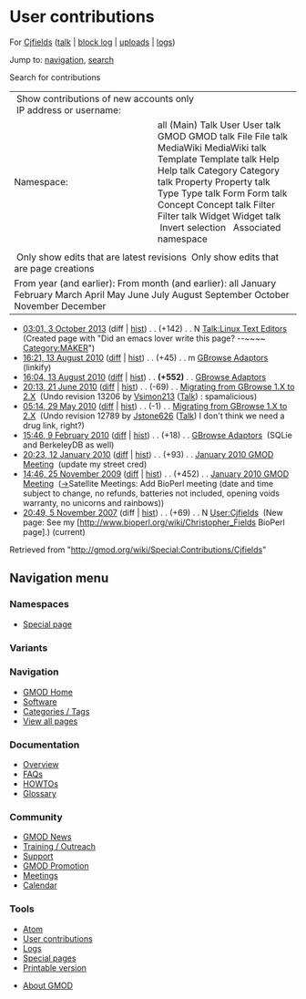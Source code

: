 <div id="mw-page-base" class="noprint">

</div>

<div id="mw-head-base" class="noprint">

</div>

<div id="content" class="mw-body" role="main">

<span id="top"></span>

<div id="mw-js-message" style="display:none;">

</div>



# <span dir="auto">User contributions</span>

<div id="bodyContent">

<div id="contentSub">

For [Cjfields](/wiki/User:Cjfields "User:Cjfields") (<a
href="/mediawiki/index.php?title=User_talk:Cjfields&amp;action=edit&amp;redlink=1"
class="new" title="User talk:Cjfields (page does not exist)">talk</a> \|
[block
log](/mediawiki/index.php?title=Special:Log/block&page=User%3ACjfields "Special:Log/block")
\|
[uploads](/wiki/Special:ListFiles/Cjfields "Special:ListFiles/Cjfields")
\| [logs](/wiki/Special:Log/Cjfields "Special:Log/Cjfields"))

</div>

<div id="jump-to-nav" class="mw-jump">

Jump to: [navigation](#mw-navigation), [search](#p-search)

</div>

<div id="mw-content-text">

Search for contributions

<table class="mw-contributions-table">
<colgroup>
<col style="width: 50%" />
<col style="width: 50%" />
</colgroup>
<tbody>
<tr class="odd">
<td colspan="2"> Show contributions of new accounts only<br />
 IP address or username:</td>
</tr>
<tr class="even">
<td class="mw-label">Namespace:</td>
<td>all (Main) Talk User User talk GMOD GMOD talk File File talk
MediaWiki MediaWiki talk Template Template talk Help Help talk Category
Category talk Property Property talk Type Type talk Form Form talk
Concept Concept talk Filter Filter talk Widget Widget talk  
 Invert selection 
 Associated namespace </td>
</tr>
<tr class="odd">
<td colspan="2"></td>
</tr>
<tr class="even">
<td colspan="2"> Only show edits that are latest revisions
 Only show edits that are page creations</td>
</tr>
<tr class="odd">
<td colspan="2">From year (and earlier): From month (and earlier): all
January February March April May June July August September October
November December</td>
</tr>
</tbody>
</table>

- <a
  href="/mediawiki/index.php?title=Talk:Linux_Text_Editors&amp;oldid=24602"
  class="mw-changeslist-date" title="Talk:Linux Text Editors">03:01, 3
  October 2013</a> (diff \|
  [hist](/mediawiki/index.php?title=Talk:Linux_Text_Editors&action=history "Talk:Linux Text Editors"))
  <span class="mw-changeslist-separator">. .</span>
  <span class="mw-plusminus-pos" dir="ltr"
  title="142 bytes after change">(+142)</span>‎
  <span class="mw-changeslist-separator">. .</span> N
  <a href="/wiki/Talk:Linux_Text_Editors" class="mw-contributions-title"
  title="Talk:Linux Text Editors">Talk:Linux Text Editors</a> ‎
  <span class="comment">(Created page with "Did an emacs lover write
  this page? --\~\~\~~
  [Category:MAKER](/wiki/Category:MAKER "Category:MAKER")")</span>
- <a href="/mediawiki/index.php?title=GBrowse_Adaptors&amp;oldid=14173"
  class="mw-changeslist-date" title="GBrowse Adaptors">16:21, 13 August
  2010</a>
  ([diff](/mediawiki/index.php?title=GBrowse_Adaptors&diff=prev&oldid=14173 "GBrowse Adaptors")
  \|
  [hist](/mediawiki/index.php?title=GBrowse_Adaptors&action=history "GBrowse Adaptors"))
  <span class="mw-changeslist-separator">. .</span>
  <span class="mw-plusminus-pos" dir="ltr"
  title="2,881 bytes after change">(+45)</span>‎
  <span class="mw-changeslist-separator">. .</span> m
  <a href="/wiki/GBrowse_Adaptors" class="mw-contributions-title"
  title="GBrowse Adaptors">GBrowse Adaptors</a> ‎
  <span class="comment">(linkify)</span>
- <a href="/mediawiki/index.php?title=GBrowse_Adaptors&amp;oldid=14172"
  class="mw-changeslist-date" title="GBrowse Adaptors">16:04, 13 August
  2010</a>
  ([diff](/mediawiki/index.php?title=GBrowse_Adaptors&diff=prev&oldid=14172 "GBrowse Adaptors")
  \|
  [hist](/mediawiki/index.php?title=GBrowse_Adaptors&action=history "GBrowse Adaptors"))
  <span class="mw-changeslist-separator">. .</span> **(+552)**‎
  <span class="mw-changeslist-separator">. .</span>
  <a href="/wiki/GBrowse_Adaptors" class="mw-contributions-title"
  title="GBrowse Adaptors">GBrowse Adaptors</a> ‎
- <a
  href="/mediawiki/index.php?title=Migrating_from_GBrowse_1.X_to_2.X&amp;oldid=13281"
  class="mw-changeslist-date"
  title="Migrating from GBrowse 1.X to 2.X">20:13, 21 June 2010</a>
  ([diff](/mediawiki/index.php?title=Migrating_from_GBrowse_1.X_to_2.X&diff=prev&oldid=13281 "Migrating from GBrowse 1.X to 2.X")
  \|
  [hist](/mediawiki/index.php?title=Migrating_from_GBrowse_1.X_to_2.X&action=history "Migrating from GBrowse 1.X to 2.X"))
  <span class="mw-changeslist-separator">. .</span>
  <span class="mw-plusminus-neg" dir="ltr"
  title="6,595 bytes after change">(-69)</span>‎
  <span class="mw-changeslist-separator">. .</span>
  <a href="/wiki/Migrating_from_GBrowse_1.X_to_2.X"
  class="mw-contributions-title"
  title="Migrating from GBrowse 1.X to 2.X">Migrating from GBrowse 1.X to
  2.X</a> ‎ <span class="comment">(Undo revision 13206 by
  [Vsimon213](/wiki/Special:Contributions/Vsimon213 "Special:Contributions/Vsimon213")
  (<a
  href="/mediawiki/index.php?title=User_talk:Vsimon213&amp;action=edit&amp;redlink=1"
  class="new" title="User talk:Vsimon213 (page does not exist)">Talk</a>)
  : spamalicious)</span>
- <a
  href="/mediawiki/index.php?title=Migrating_from_GBrowse_1.X_to_2.X&amp;oldid=12790"
  class="mw-changeslist-date"
  title="Migrating from GBrowse 1.X to 2.X">05:14, 29 May 2010</a>
  ([diff](/mediawiki/index.php?title=Migrating_from_GBrowse_1.X_to_2.X&diff=prev&oldid=12790 "Migrating from GBrowse 1.X to 2.X")
  \|
  [hist](/mediawiki/index.php?title=Migrating_from_GBrowse_1.X_to_2.X&action=history "Migrating from GBrowse 1.X to 2.X"))
  <span class="mw-changeslist-separator">. .</span>
  <span class="mw-plusminus-neg" dir="ltr"
  title="6,659 bytes after change">(-1)</span>‎
  <span class="mw-changeslist-separator">. .</span>
  <a href="/wiki/Migrating_from_GBrowse_1.X_to_2.X"
  class="mw-contributions-title"
  title="Migrating from GBrowse 1.X to 2.X">Migrating from GBrowse 1.X to
  2.X</a> ‎ <span class="comment">(Undo revision 12789 by
  [Jstone626](/wiki/Special:Contributions/Jstone626 "Special:Contributions/Jstone626")
  (<a
  href="/mediawiki/index.php?title=User_talk:Jstone626&amp;action=edit&amp;redlink=1"
  class="new" title="User talk:Jstone626 (page does not exist)">Talk</a>)
  I don't think we need a drug link, right?)</span>
- <a href="/mediawiki/index.php?title=GBrowse_Adaptors&amp;oldid=11923"
  class="mw-changeslist-date" title="GBrowse Adaptors">15:46, 9 February
  2010</a>
  ([diff](/mediawiki/index.php?title=GBrowse_Adaptors&diff=prev&oldid=11923 "GBrowse Adaptors")
  \|
  [hist](/mediawiki/index.php?title=GBrowse_Adaptors&action=history "GBrowse Adaptors"))
  <span class="mw-changeslist-separator">. .</span>
  <span class="mw-plusminus-pos" dir="ltr"
  title="2,100 bytes after change">(+18)</span>‎
  <span class="mw-changeslist-separator">. .</span>
  <a href="/wiki/GBrowse_Adaptors" class="mw-contributions-title"
  title="GBrowse Adaptors">GBrowse Adaptors</a> ‎
  <span class="comment">(SQLie and BerkeleyDB as well)</span>
- <a
  href="/mediawiki/index.php?title=January_2010_GMOD_Meeting&amp;oldid=11246"
  class="mw-changeslist-date" title="January 2010 GMOD Meeting">20:23, 12
  January 2010</a>
  ([diff](/mediawiki/index.php?title=January_2010_GMOD_Meeting&diff=prev&oldid=11246 "January 2010 GMOD Meeting")
  \|
  [hist](/mediawiki/index.php?title=January_2010_GMOD_Meeting&action=history "January 2010 GMOD Meeting"))
  <span class="mw-changeslist-separator">. .</span>
  <span class="mw-plusminus-pos" dir="ltr"
  title="15,225 bytes after change">(+93)</span>‎
  <span class="mw-changeslist-separator">. .</span>
  <a href="/wiki/January_2010_GMOD_Meeting" class="mw-contributions-title"
  title="January 2010 GMOD Meeting">January 2010 GMOD Meeting</a> ‎
  <span class="comment">(update my street cred)</span>
- <a
  href="/mediawiki/index.php?title=January_2010_GMOD_Meeting&amp;oldid=10735"
  class="mw-changeslist-date" title="January 2010 GMOD Meeting">14:46, 25
  November 2009</a>
  ([diff](/mediawiki/index.php?title=January_2010_GMOD_Meeting&diff=prev&oldid=10735 "January 2010 GMOD Meeting")
  \|
  [hist](/mediawiki/index.php?title=January_2010_GMOD_Meeting&action=history "January 2010 GMOD Meeting"))
  <span class="mw-changeslist-separator">. .</span>
  <span class="mw-plusminus-pos" dir="ltr"
  title="5,395 bytes after change">(+452)</span>‎
  <span class="mw-changeslist-separator">. .</span>
  <a href="/wiki/January_2010_GMOD_Meeting" class="mw-contributions-title"
  title="January 2010 GMOD Meeting">January 2010 GMOD Meeting</a> ‎
  <span class="comment">([→](/wiki/January_2010_GMOD_Meeting#Satellite_Meetings "January 2010 GMOD Meeting")‎<span dir="auto"><span class="autocomment">Satellite
  Meetings: </span> Add BioPerl meeting (date and time subject to
  change, no refunds, batteries not included, opening voids warranty, no
  unicorns and rainbows)</span>)</span>
- <a href="/mediawiki/index.php?title=User:Cjfields&amp;oldid=3307"
  class="mw-changeslist-date" title="User:Cjfields">20:49, 5 November
  2007</a> (diff \|
  [hist](/mediawiki/index.php?title=User:Cjfields&action=history "User:Cjfields"))
  <span class="mw-changeslist-separator">. .</span>
  <span class="mw-plusminus-pos" dir="ltr"
  title="69 bytes after change">(+69)</span>‎
  <span class="mw-changeslist-separator">. .</span> N
  <a href="/wiki/User:Cjfields" class="mw-contributions-title"
  title="User:Cjfields">User:Cjfields</a> ‎ <span class="comment">(New
  page: See my \[http://www.bioperl.org/wiki/Christopher_Fields BioPerl
  page\].)</span> <span class="mw-uctop">(current)</span>

</div>

<div class="printfooter">

Retrieved from "<http://gmod.org/wiki/Special:Contributions/Cjfields>"

</div>

<div id="catlinks" class="catlinks catlinks-allhidden">

</div>

<div class="visualClear">

</div>

</div>

</div>

<div id="mw-navigation">

## Navigation menu

<div id="mw-head">



<div id="left-navigation">

<div id="p-namespaces" class="vectorTabs" role="navigation"
aria-labelledby="p-namespaces-label">

### Namespaces

- <span id="ca-nstab-special">[Special
  page](/wiki/Special:Contributions/Cjfields "This is a special page, you cannot edit the page itself")</span>

</div>

<div id="p-variants" class="vectorMenu emptyPortlet" role="navigation"
aria-labelledby="p-variants-label">

### 

### Variants[](#)

<div class="menu">

</div>

</div>

</div>





</div>



</div>

</div>

</div>

<div id="mw-panel">

<div id="p-logo" role="banner">

<a href="/wiki/Main_Page"
style="background-image: url(http://gmod.org/images/GMOD-cogs.png);"
title="Visit the main page"></a>

</div>

<div id="p-Navigation" class="portal" role="navigation"
aria-labelledby="p-Navigation-label">

### Navigation

<div class="body">

- <span id="n-GMOD-Home">[GMOD Home](/wiki/Main_Page)</span>
- <span id="n-Software">[Software](/wiki/GMOD_Components)</span>
- <span id="n-Categories-.2F-Tags">[Categories /
  Tags](/wiki/Categories)</span>
- <span id="n-View-all-pages">[View all
  pages](/wiki/Special:AllPages)</span>

</div>

</div>

<div id="p-Documentation" class="portal" role="navigation"
aria-labelledby="p-Documentation-label">

### Documentation

<div class="body">

- <span id="n-Overview">[Overview](/wiki/Overview)</span>
- <span id="n-FAQs">[FAQs](/wiki/Category:FAQ)</span>
- <span id="n-HOWTOs">[HOWTOs](/wiki/Category:HOWTO)</span>
- <span id="n-Glossary">[Glossary](/wiki/Glossary)</span>

</div>

</div>

<div id="p-Community" class="portal" role="navigation"
aria-labelledby="p-Community-label">

### Community

<div class="body">

- <span id="n-GMOD-News">[GMOD News](/wiki/GMOD_News)</span>
- <span id="n-Training-.2F-Outreach">[Training /
  Outreach](/wiki/Training_and_Outreach)</span>
- <span id="n-Support">[Support](/wiki/Support)</span>
- <span id="n-GMOD-Promotion">[GMOD
  Promotion](/wiki/GMOD_Promotion)</span>
- <span id="n-Meetings">[Meetings](/wiki/Meetings)</span>
- <span id="n-Calendar">[Calendar](/wiki/Calendar)</span>

</div>

</div>

<div id="p-tb" class="portal" role="navigation"
aria-labelledby="p-tb-label">

### Tools

<div class="body">

- <span id="feedlinks"><a
  href="http://gmod.org/mediawiki/index.php?title=Special:Contributions/Cjfields&amp;feed=atom"
  id="feed-atom" class="feedlink" rel="alternate"
  type="application/atom+xml" title="Atom feed for this page">Atom</a></span>
- <span id="t-contributions">[User
  contributions](/wiki/Special:Contributions/Cjfields "A list of contributions of this user")</span>
- <span id="t-log">[Logs](/wiki/Special:Log/Cjfields)</span>
- <span id="t-specialpages"><a href="/wiki/Special:SpecialPages" accesskey="q"
  title="A list of all special pages [q]">Special pages</a></span>
- <span id="t-print"><a
  href="/mediawiki/index.php?title=Special:Contributions/Cjfields&amp;printable=yes"
  rel="alternate" accesskey="p"
  title="Printable version of this page [p]">Printable version</a></span>

</div>

</div>

</div>

</div>

<div id="footer" role="contentinfo">

- <span id="footer-places-about">[About
  GMOD](/wiki/GMOD:About "GMOD:About")</span>

<!-- -->






</div>
